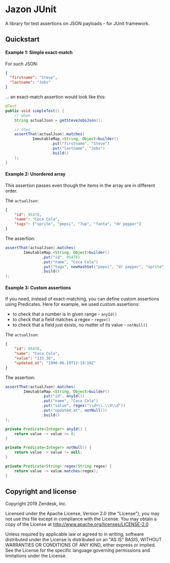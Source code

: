 # Jazon JUnit 
A library for test assertions on JSON payloads - for JUnit framework. 

## Quickstart

#### Example 1: Simple exact-match

For such JSON:
```json
{
  "firstname": "Steve",
  "lastname": "Jobs"
}
```

... an exact-match assertion would look like this:

```java
@Test
public void simpleTest() {
    // when
    String actualJson = getSteveJobsJson();

    // then
    assertThat(actualJson).matches(
            ImmutableMap.<String, Object>builder()
                    .put("firstname", "Steve")
                    .put("lastname", "Jobs")
                    .build()
    );
}
```

#### Example 2: Unordered array

This assertion passes even though the items in the array are in different order.

The `actualJson`:
```json
{
    "id": 95478,
    "name": "Coca Cola",
    "tags": ["sprite", "pepsi", "7up", "fanta", "dr pepper"]
}
```

The assertion:
```java
assertThat(actualJson).matches(
        ImmutableMap.<String, Object>builder()
                .put("id", 95478)
                .put("name", "Coca Cola")
                .put("tags", newHashSet("pepsi", "dr pepper", "sprite", "fanta", "7up"))
                .build()
);
```

#### Example 3: Custom assertions

If you need, instead of exact-matching, you can define custom assertions using Predicates.
Here for example, we used custom assertions:
 * to check that a number is in given range - `anyId()`
 * to check that a field matches a regex - `regex()`
 * to check that a field just exists, no matter of its value - `notNull()`

The `actualJson`:
```json
{
    "id": 95478,
    "name": "Coca Cola",
    "value": "133.30",
    "updated_at": "1990-06-19T12:19:10Z"
}
```

The assertion:
```java
assertThat(actualJson).matches(
        ImmutableMap.<String, Object>builder()
                .put("id", anyId())
                .put("name", "Coca Cola")
                .put("value", regex("\\d+\\.\\d\\d"))
                .put("updated_at", notNull())
                .build()
);
```

```java
private Predicate<Integer> anyId() {
    return value -> value >= 0;
}

private Predicate<Integer> notNull() {
    return value -> value != null;
}

private Predicate<String> regex(String regex) {
    return value -> value.matches(regex);
}
```

## Copyright and license
Copyright 2019 Zendesk, Inc.

Licensed under the Apache License, Version 2.0 (the "License"); you may not use this file except in compliance with the License.
You may obtain a copy of the License at
http://www.apache.org/licenses/LICENSE-2.0

Unless required by applicable law or agreed to in writing, software distributed under the License is distributed on an "AS IS" BASIS, WITHOUT WARRANTIES OR CONDITIONS OF ANY KIND, either express or implied. See the License for the specific language governing permissions and limitations under the License.

